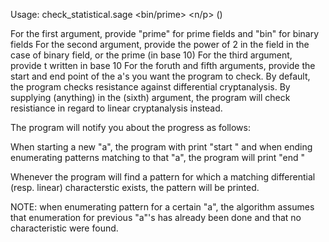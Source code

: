 Usage: check_statistical.sage <bin/prime> <n/p> <t> <start> <end> (<lin>)

For the first argument, provide "prime" for prime fields and "bin" for binary fields
For the second argument, provide the power of 2 in the field in the case of binary field, or the prime (in base 10)
For the third argument, provide t written in base 10
For the foruth and fifth arguments, provide the start and end point of the a's you want the program to check.
By default, the program checks resistance against differential cryptanalysis. By supplying (anything) in the <lin> (sixth) argument, 
the program will check resistiance in regard to linear cryptanalysis instead.

The program will notify you about the progress as follows: 

When starting a new "a", the program with print "start <a>" and when ending enumerating patterns matching to that "a", the program
will print "end <a>"

Whenever the program will find a pattern for which a matching differential (resp. linear) characterstic exists, the pattern will be printed.


NOTE: when enumerating pattern for a certain "a", the algorithm assumes that enumeration for previous "a"'s has already been done and
that no characteristic were found.

